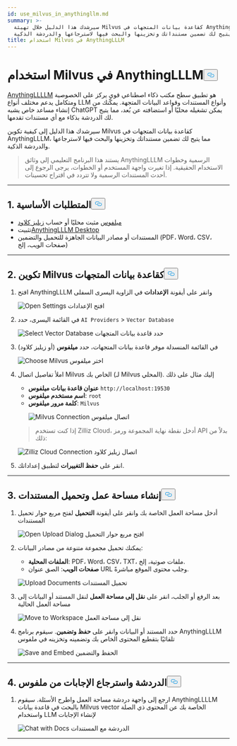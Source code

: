 ```yaml
---
id: use_milvus_in_anythingllm.md
summary: >-
  سيرشدك هذا الدليل خلال تهيئة Milvus كقاعدة بيانات المتجهات في AnythingLLLM،
  مما يتيح لك تضمين مستنداتك وتخزينها والبحث فيها لاسترجاعها والدردشة الذكية.
title: استخدام Milvus في AnythingLLLM
---
```

<h1 id="Use-Milvus-in-AnythingLLM" class="common-anchor-header">استخدام Milvus في AnythingLLLM<button data-href="#Use-Milvus-in-AnythingLLM" class="anchor-icon" translate="no">
      <svg translate="no"
        aria-hidden="true"
        focusable="false"
        height="20"
        version="1.1"
        viewBox="0 0 16 16"
        width="16"
      >
        <path
          fill="#0092E4"
          fill-rule="evenodd"
          d="M4 9h1v1H4c-1.5 0-3-1.69-3-3.5S2.55 3 4 3h4c1.45 0 3 1.69 3 3.5 0 1.41-.91 2.72-2 3.25V8.59c.58-.45 1-1.27 1-2.09C10 5.22 8.98 4 8 4H4c-.98 0-2 1.22-2 2.5S3 9 4 9zm9-3h-1v1h1c1 0 2 1.22 2 2.5S13.98 12 13 12H9c-.98 0-2-1.22-2-2.5 0-.83.42-1.64 1-2.09V6.25c-1.09.53-2 1.84-2 3.25C6 11.31 7.55 13 9 13h4c1.45 0 3-1.69 3-3.5S14.5 6 13 6z"
        ></path>
      </svg>
    </button></h1><p><a href="https://anythingllm.com/">AnythingLLLLM</a> هو تطبيق سطح مكتب ذكاء اصطناعي قوي يركز على الخصوصية ومتكامل يدعم مختلف أنواع LLM وأنواع المستندات وقواعد البيانات المتجهة. يمكّنك من إنشاء مساعد خاص يشبه ChatGPT يمكن تشغيله محليًا أو استضافته عن بُعد، مما يتيح لك الدردشة بذكاء مع أي مستندات تقدمها.</p>
<p>سيرشدك هذا الدليل إلى كيفية تكوين Milvus كقاعدة بيانات المتجهات في AnythingLLLM، مما يتيح لك تضمين مستنداتك وتخزينها والبحث فيها لاسترجاعها والدردشة الذكية.</p>
<blockquote>
<p>يستند هذا البرنامج التعليمي إلى وثائق AnythingLLLM الرسمية وخطوات الاستخدام الحقيقية. إذا تغيرت واجهة المستخدم أو الخطوات، يرجى الرجوع إلى أحدث المستندات الرسمية ولا تتردد في اقتراح تحسينات.</p>
</blockquote>
<hr>
<h2 id="1-Prerequisites" class="common-anchor-header">1. المتطلبات الأساسية<button data-href="#1-Prerequisites" class="anchor-icon" translate="no">
      <svg translate="no"
        aria-hidden="true"
        focusable="false"
        height="20"
        version="1.1"
        viewBox="0 0 16 16"
        width="16"
      >
        <path
          fill="#0092E4"
          fill-rule="evenodd"
          d="M4 9h1v1H4c-1.5 0-3-1.69-3-3.5S2.55 3 4 3h4c1.45 0 3 1.69 3 3.5 0 1.41-.91 2.72-2 3.25V8.59c.58-.45 1-1.27 1-2.09C10 5.22 8.98 4 8 4H4c-.98 0-2 1.22-2 2.5S3 9 4 9zm9-3h-1v1h1c1 0 2 1.22 2 2.5S13.98 12 13 12H9c-.98 0-2-1.22-2-2.5 0-.83.42-1.64 1-2.09V6.25c-1.09.53-2 1.84-2 3.25C6 11.31 7.55 13 9 13h4c1.45 0 3-1.69 3-3.5S14.5 6 13 6z"
        ></path>
      </svg>
    </button></h2><ul>
<li><a href="https://milvus.io/docs/install-overview.md">ميلفوس</a> مثبت محليًا أو حساب <a href="https://zilliz.com/cloud">زيليز كلاود</a> </li>
<li>تثبيت<a href="https://anythingllm.com/desktop">AnythingLLLM Desktop</a> </li>
<li>المستندات أو مصادر البيانات الجاهزة للتحميل والتضمين (PDF، Word، CSV، صفحات الويب، إلخ)</li>
</ul>
<hr>
<h2 id="2-Configure-Milvus-as-the-Vector-Database" class="common-anchor-header">2. تكوين Milvus كقاعدة بيانات المتجهات<button data-href="#2-Configure-Milvus-as-the-Vector-Database" class="anchor-icon" translate="no">
      <svg translate="no"
        aria-hidden="true"
        focusable="false"
        height="20"
        version="1.1"
        viewBox="0 0 16 16"
        width="16"
      >
        <path
          fill="#0092E4"
          fill-rule="evenodd"
          d="M4 9h1v1H4c-1.5 0-3-1.69-3-3.5S2.55 3 4 3h4c1.45 0 3 1.69 3 3.5 0 1.41-.91 2.72-2 3.25V8.59c.58-.45 1-1.27 1-2.09C10 5.22 8.98 4 8 4H4c-.98 0-2 1.22-2 2.5S3 9 4 9zm9-3h-1v1h1c1 0 2 1.22 2 2.5S13.98 12 13 12H9c-.98 0-2-1.22-2-2.5 0-.83.42-1.64 1-2.09V6.25c-1.09.53-2 1.84-2 3.25C6 11.31 7.55 13 9 13h4c1.45 0 3-1.69 3-3.5S14.5 6 13 6z"
        ></path>
      </svg>
    </button></h2><ol>
<li>افتح AnythingLLLM وانقر على أيقونة <strong>الإعدادات</strong> في الزاوية اليسرى السفلى<br>

  
   <span class="img-wrapper"> <img translate="no" src="/docs/v2.5.x/assets/anythingllm_dashboard.png" alt="Open Settings" class="doc-image" id="open-settings" />
   </span> <span class="img-wrapper"> <span>افتح الإعدادات</span> </span></li>
</ol>
<ol start="2">
<li><p>في القائمة اليسرى، حدد <code translate="no">AI Providers</code> &gt; <code translate="no">Vector Database</code> <br>

  
   <span class="img-wrapper"> <img translate="no" src="/docs/v2.5.x/assets/anythingllm_config.png" alt="Select Vector Database" class="doc-image" id="select-vector-database" />
   </span> <span class="img-wrapper"> <span>حدد قاعدة بيانات المتجهات</span> </span></p></li>
<li><p>في القائمة المنسدلة موفر قاعدة بيانات المتجهات، حدد <strong>ميلفوس</strong> (أو زيليز كلاود)<br>

  
   <span class="img-wrapper"> <img translate="no" src="/docs/v2.5.x/assets/anythingllm_vectordb.png" alt="Choose Milvus" class="doc-image" id="choose-milvus" />
   </span> <span class="img-wrapper"> <span>اختر ميلفوس</span> </span></p></li>
<li><p>املأ تفاصيل اتصال Milvus الخاص بك (لـ Milvus المحلي). إليك مثال على ذلك</p>
<ul>
<li><strong>عنوان قاعدة بيانات ميلفوس</strong> <code translate="no">http://localhost:19530</code></li>
<li><strong>اسم مستخدم ميلفوس</strong>: <code translate="no">root</code></li>
<li><strong>كلمة مرور ميلفوس</strong>: <code translate="no">Milvus</code>

  
   <span class="img-wrapper"> <img translate="no" src="/docs/v2.5.x/assets/anythingllm_milvus.png" alt="Milvus Connection" class="doc-image" id="milvus-connection" />
   </span> <span class="img-wrapper"> <span>اتصال ميلفوس</span> </span></li>
</ul>
<blockquote>
<p>إذا كنت تستخدم Zilliz Cloud، أدخل نقطة نهاية المجموعة ورمز API بدلاً من ذلك:</p>
</blockquote>
<p>
  
   <span class="img-wrapper"> <img translate="no" src="/docs/v2.5.x/assets/anythingllm_zilliz_cloud.png" alt="Zilliz Cloud Connection" class="doc-image" id="zilliz-cloud-connection" />
   </span> <span class="img-wrapper"> <span>اتصال زيليز كلاود</span> </span></p></li>
<li><p>انقر على <strong>حفظ التغييرات</strong> لتطبيق إعداداتك.</p></li>
</ol>
<hr>
<h2 id="3-Create-a-Workspace-and-Upload-Documents" class="common-anchor-header">3. إنشاء مساحة عمل وتحميل المستندات<button data-href="#3-Create-a-Workspace-and-Upload-Documents" class="anchor-icon" translate="no">
      <svg translate="no"
        aria-hidden="true"
        focusable="false"
        height="20"
        version="1.1"
        viewBox="0 0 16 16"
        width="16"
      >
        <path
          fill="#0092E4"
          fill-rule="evenodd"
          d="M4 9h1v1H4c-1.5 0-3-1.69-3-3.5S2.55 3 4 3h4c1.45 0 3 1.69 3 3.5 0 1.41-.91 2.72-2 3.25V8.59c.58-.45 1-1.27 1-2.09C10 5.22 8.98 4 8 4H4c-.98 0-2 1.22-2 2.5S3 9 4 9zm9-3h-1v1h1c1 0 2 1.22 2 2.5S13.98 12 13 12H9c-.98 0-2-1.22-2-2.5 0-.83.42-1.64 1-2.09V6.25c-1.09.53-2 1.84-2 3.25C6 11.31 7.55 13 9 13h4c1.45 0 3-1.69 3-3.5S14.5 6 13 6z"
        ></path>
      </svg>
    </button></h2><ol>
<li><p>أدخل مساحة العمل الخاصة بك وانقر على أيقونة <strong>التحميل</strong> لفتح مربع حوار تحميل المستندات<br>

  
   <span class="img-wrapper"> <img translate="no" src="/docs/v2.5.x/assets/anythingllm_upload_file.png" alt="Open Upload Dialog" class="doc-image" id="open-upload-dialog" />
   </span> <span class="img-wrapper"> <span>افتح مربع حوار التحميل</span> </span></p></li>
<li><p>يمكنك تحميل مجموعة متنوعة من مصادر البيانات:</p>
<ul>
<li><strong>الملفات المحلية</strong>: PDF، Word، CSV، TXT، ملفات صوتية، إلخ.</li>
<li><strong>صفحات الويب</strong>: الصق عنوان URL وجلب محتوى الموقع مباشرةً.</li>
</ul>
<p>
  
   <span class="img-wrapper"> <img translate="no" src="/docs/v2.5.x/assets/anythingllm_upload_interface.png" alt="Upload Documents" class="doc-image" id="upload-documents" />
   </span> <span class="img-wrapper"> <span>تحميل المستندات</span> </span></p></li>
<li><p>بعد الرفع أو الجلب، انقر على <strong>نقل إلى مساحة العمل</strong> لنقل المستند أو البيانات إلى مساحة العمل الحالية<br>

  
   <span class="img-wrapper"> <img translate="no" src="/docs/v2.5.x/assets/anythingllm_move_to_workspace.png" alt="Move to Workspace" class="doc-image" id="move-to-workspace" />
   </span> <span class="img-wrapper"> <span>نقل إلى مساحة العمل</span> </span></p></li>
<li><p>حدد المستند أو البيانات وانقر على <strong>حفظ وتضمين</strong>. سيقوم برنامج AnythingLLLM تلقائيًا بتقطيع المحتوى الخاص بك وتضمينه وتخزينه في ملفوس<br>

  
   <span class="img-wrapper"> <img translate="no" src="/docs/v2.5.x/assets/anythingllm_save_and_embed.png" alt="Save and Embed" class="doc-image" id="save-and-embed" />
   </span> <span class="img-wrapper"> <span>الحفظ والتضمين</span> </span></p></li>
</ol>
<hr>
<h2 id="4-Chat-and-Retrieve-Answers-from-Milvus" class="common-anchor-header">4. الدردشة واسترجاع الإجابات من ملفوس<button data-href="#4-Chat-and-Retrieve-Answers-from-Milvus" class="anchor-icon" translate="no">
      <svg translate="no"
        aria-hidden="true"
        focusable="false"
        height="20"
        version="1.1"
        viewBox="0 0 16 16"
        width="16"
      >
        <path
          fill="#0092E4"
          fill-rule="evenodd"
          d="M4 9h1v1H4c-1.5 0-3-1.69-3-3.5S2.55 3 4 3h4c1.45 0 3 1.69 3 3.5 0 1.41-.91 2.72-2 3.25V8.59c.58-.45 1-1.27 1-2.09C10 5.22 8.98 4 8 4H4c-.98 0-2 1.22-2 2.5S3 9 4 9zm9-3h-1v1h1c1 0 2 1.22 2 2.5S13.98 12 13 12H9c-.98 0-2-1.22-2-2.5 0-.83.42-1.64 1-2.09V6.25c-1.09.53-2 1.84-2 3.25C6 11.31 7.55 13 9 13h4c1.45 0 3-1.69 3-3.5S14.5 6 13 6z"
        ></path>
      </svg>
    </button></h2><ol>
<li>ارجع إلى واجهة دردشة مساحة العمل واطرح الأسئلة. سيقوم AnythingLLLLM بالبحث في قاعدة بيانات Milvus vector الخاصة بك عن المحتوى ذي الصلة واستخدام LLM لإنشاء الإجابات<br>

  
   <span class="img-wrapper"> <img translate="no" src="/docs/v2.5.x/assets/anythingllm_chat.png" alt="Chat with Docs" class="doc-image" id="chat-with-docs" />
   </span> <span class="img-wrapper"> <span>الدردشة مع المستندات</span> </span></li>
</ol>
<hr>
